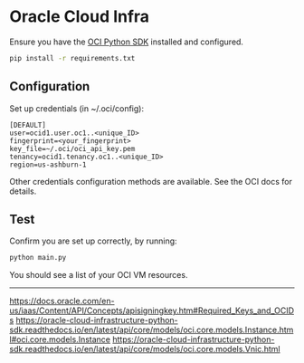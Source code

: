 # Oracle Cloud Infra

Ensure you have the [OCI Python SDK](https://github.com/oracle/oci-python-sdk) installed and configured.

```bash
pip install -r requirements.txt
```

## Configuration

Set up credentials (in ~/.oci/config):
```
[DEFAULT]
user=ocid1.user.oc1..<unique_ID>
fingerprint=<your_fingerprint>
key_file=~/.oci/oci_api_key.pem
tenancy=ocid1.tenancy.oc1..<unique_ID>
region=us-ashburn-1
``` 

Other credentials configuration methods are available. See the OCI docs for details.

## Test

Confirm you are set up correctly, by running:

```bash
python main.py
```

You should see a list of your OCI VM resources.


---

https://docs.oracle.com/en-us/iaas/Content/API/Concepts/apisigningkey.htm#Required_Keys_and_OCIDs
https://oracle-cloud-infrastructure-python-sdk.readthedocs.io/en/latest/api/core/models/oci.core.models.Instance.html#oci.core.models.Instance
https://oracle-cloud-infrastructure-python-sdk.readthedocs.io/en/latest/api/core/models/oci.core.models.Vnic.html